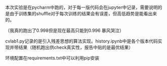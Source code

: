 本次实验是在pycharm中跑的，对于每一版代码会在jupyter中记录，需要说明的是由于训练集的shuffle对于每次训练的结果会有误差，但高低趋势是能看出来的。

（我真的跑出了0.998但是现在最高只能到0.996 暴风哭泣）

cvlab1.py记录的是引入残差思想的算法实现。history.ipynb中是各个版本代码实现并带结果（随机跑出供check真实性，报告中贴的是最优结果）

环境配置在requirements.txt中可以利用pip安装



